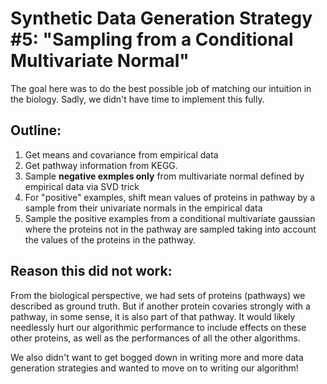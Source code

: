 # Synthetic Data Generation Strategy #5: "Sampling from a Conditional Multivariate Normal"

The goal here was to do the best possible job of matching our intuition in the biology.
Sadly, we didn't have time to implement this fully.

## Outline:

1. Get means and covariance from empirical data
2. Get pathway information from KEGG.
3. Sample **negative exmples only** from multivariate normal defined by empirical data via SVD trick
4. For "positive" examples, shift mean values of proteins in pathway by a sample from their univariate normals in the empirical data
5. Sample the positive examples from a conditional multivariate gaussian where the proteins not in the pathway are sampled taking into account the values of the proteins in the pathway.

## Reason this did not work:

From the biological perspective, we had sets of proteins (pathways) we described as ground truth.
But if another protein covaries strongly with a pathway, in some sense, it is also part of that pathway.
It would likely needlessly hurt our algorithmic performance to include effects on these other proteins,
as well as the performances of all the other algorithms.

We also didn't want to get bogged down in writing more and more data generation strategies and wanted to move on to writing our algorithm!
